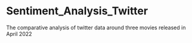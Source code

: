 # Sentiment_Analysis_Twitter
The comparative analysis of twitter data around three movies released in April 2022
